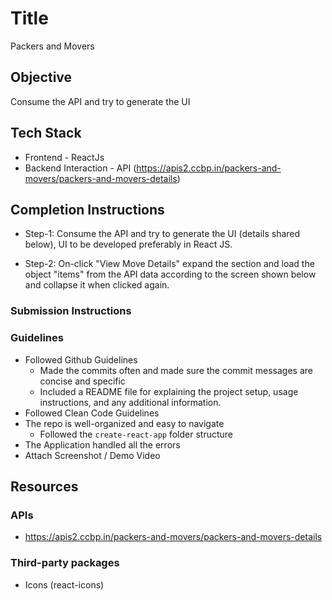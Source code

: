 # Title

Packers and Movers

## Objective

Consume the API and try to generate the UI

## Tech Stack

- Frontend - ReactJs
- Backend Interaction - API (https://apis2.ccbp.in/packers-and-movers/packers-and-movers-details)

## Completion Instructions

- Step-1: Consume the API and try to generate the UI (details shared below), UI to be developed preferably in React JS.

- Step-2: On-click "View Move Details" expand the section and load the object "items" from the API data according to the screen shown below and collapse it when clicked again.

### Submission Instructions

### Guidelines

- Followed Github Guidelines
  - Made the commits often and made sure the commit messages are concise and specific
  - Included a README file for explaining the project setup, usage instructions, and any additional information.
- Followed Clean Code Guidelines
- The repo is well-organized and easy to navigate
  - Followed the `create-react-app` folder structure
- The Application handled all the errors
- Attach Screenshot / Demo Video

## Resources

### APIs

- https://apis2.ccbp.in/packers-and-movers/packers-and-movers-details

### Third-party packages

- Icons (react-icons)
